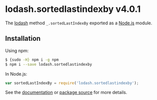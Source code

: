 # lodash.sortedlastindexby v4.0.1

The [lodash](https://lodash.com/) method `_.sortedLastIndexBy` exported as a [Node.js](https://nodejs.org/) module.

## Installation

Using npm:
```bash
$ {sudo -H} npm i -g npm
$ npm i --save lodash.sortedlastindexby
```

In Node.js:
```js
var sortedLastIndexBy = require('lodash.sortedlastindexby');
```

See the [documentation](https://lodash.com/docs#sortedLastIndexBy) or [package source](https://github.com/lodash/lodash/blob/4.0.1-npm-packages/lodash.sortedlastindexby) for more details.

